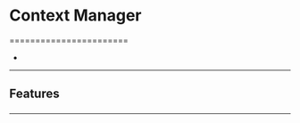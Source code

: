 # Context Manager
=======================


- []()
-----------------------------------------------------------------------------------------------------

## Features


### 


-----------------------------------------------------------------------------------------------------